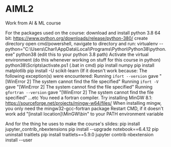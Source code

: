 # AIML2
 Work from AI & ML course

For the packages used on the course:
download and install python 3.8 64 bit:
https://www.python.org/downloads/release/python-380/
create directory
open cmd/powershell, navigate to directory and run:
virtualenv --python="C:\Users\Charl\AppData\Local\Programs\Python\Python38\python.exe" python38  (edit this to your python 3.8 path)
Activate the virtual environment (do this whenever working on stuff for this course in python) python38\Scripts\activate.ps1 (.bat in cmd)
pip install numpy
pip install matplotlib
pip install -U scikit-learn
(If it doesn't work because:
      The following exception(s) were encountered:
      Running `ifort --version` gave "[WinError 2] The system cannot find the file specified"
      Running `ifort -V` gave "[WinError 2] The system cannot find the file specified"
      Running `gfortran --version` gave "[WinError 2] The system cannot find the file specified"
      ...etc
You need a fortran compiler. Try installing MinGW 8.1: https://sourceforge.net/projects/mingw-w64/files/
When installing mingw, you only need the mingw32-gcc-fortran package
Restart CMD, if it doesn't work add "[install location]\MinGW\bin" to your PATH environment variable

And for the thing he uses to make the course's slides:
pip install jupyter_contrib_nbextensions
pip install --upgrade notebook==6.4.12
pip uninstall traitlets
pip install traitlets==5.9.0
jupyter contrib nbextension install --user
